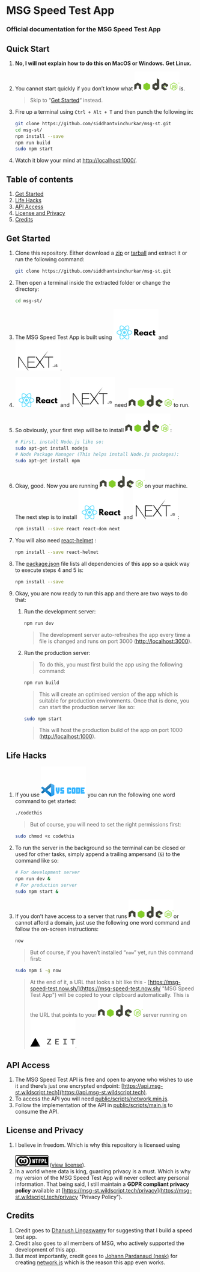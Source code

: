 # MSG Speed Test App
### Official documentation for the MSG Speed Test App



## Quick Start

1. __No, I will not explain how to do this on MacOS or Windows. Get Linux.__

2. You cannot start quickly if you don’t know what [![Some things in life are worth waiting for…](node_js_logo.png "Node.js")](https://nodejs.org/en/ "Node.js")is.

   > Skip to “[Get Started](#get-started "Get Started")“ instead.

3. Fire up a terminal using ```Ctrl + Alt + T``` and then punch the following in:

   ```bash
   git clone https://github.com/siddhantvinchurkar/msg-st.git
   cd msg-st/
   npm install --save
   npm run build
   sudo npm start
   ```

4. Watch it blow your mind at [http://localhost:1000/](http://localhost:1000/ "localhost on port 1000").

   

## Table of contents

1. [Get Started](#get-started "Get Started")
2. [Life Hacks](#life-hacks "Life Hacks")
3. [API Access](#api-access "API Access")
4. [License and Privacy](#license-and-privacy "License and Privacy")
5. [Credits](#credits "Credits")



## Get Started

1. Clone this repository. Either download a [zip](https://github.com/siddhantvinchurkar/msg-st/zipball/master "Download .zip") or [tarball](https://github.com/siddhantvinchurkar/msg-st/tarball/master "Download .tar.gz") and extract it or run the following command:

   ```bash
   git clone https://github.com/siddhantvinchurkar/msg-st.git
   ```

2. Then open a terminal inside the extracted folder or change the directory:

   ```bash
   cd msg-st/
   ```

   

3. The MSG Speed Test App is built using [![Some things in life are worth waiting for…](react_js_logo.png "React.js")](https://reactjs.org/ "React.js")and[![Some things in life are worth waiting for…](next_js_logo.png "Next.js")](https://nextjs.org/ "Next.js").

4. [![Some things in life are worth waiting for…](react_js_logo.png "React.js")](https://reactjs.org/ "React.js")and[![Some things in life are worth waiting for…](next_js_logo.png "Next.js")](https://nextjs.org/ "Next.js")need [![Some things in life are worth waiting for…](node_js_logo.png "Node.js")](https://nodejs.org/en/ "Node.js")to run.

5. So obviously, your first step will be to install [![Some things in life are worth waiting for…](node_js_logo.png "Node.js")](https://nodejs.org/en/ "Node.js"):

   ```bash
   # First, install Node.js like so:
   sudo apt-get install nodejs
   # Node Package Manager (This helps install Node.js packages):
   sudo apt-get install npm
   ```

6. Okay, good. Now you are running [![Some things in life are worth waiting for…](node_js_logo.png "Node.js")](https://nodejs.org/en/ "Node.js")on your machine. The next step is to install [![Some things in life are worth waiting for…](react_js_logo.png "React.js")](https://reactjs.org/ "React.js")and[![Some things in life are worth waiting for…](next_js_logo.png "Next.js")](https://nextjs.org/ "Next.js"):

   ```bash
   npm install --save react react-dom next
   ```

7. You will also need [react-helmet](https://www.npmjs.com/package/react-helmet "React Helmet") :

   ```bash
   npm install --save react-helmet
   ```

8. The [package.json](https://github.com/siddhantvinchurkar/msg-st/blob/master/package.json "package.json") file lists all dependencies of this app so a quick way to execute steps 4 and 5 is:

   ```bash
   npm install --save
   ```

9. Okay, you are now ready to run this app and there are two ways to do that:

   1. Run the development server:

      ```bash
      npm run dev
      ```

      > The development server auto-refreshes the app every time a file is changed and runs on port 3000 ([http://localhost:3000](http://localhost:3000 "localhost on port 3000")).

   2. Run the production server:

      > To do this, you must first build the app using the following command:

      ```bash
      npm run build
      ```

      > This will create an optimised version of the app which is suitable for production environments. Once that is done, you can start the production server like so:

      ```bash
      sudo npm start
      ```

      > This will host the production build of the app on port 1000 ([http://localhost:1000](http://localhost:1000 "localhost on port 1000")).



## Life Hacks

1. If you use [![Some things in life are worth waiting for…](vs_code_logo.png "Visual Studio Code")](https://code.visualstudio.com/ "Visual Studio Code") you can run the following one word command to get started:

   ```bash
   ./codethis
   ```

   > But of course, you will need to set the right permissions first:

   ```bash
   sudo chmod +x codethis
   ```

2. To run the server in the background so the terminal can be closed or used for other tasks, simply append a trailing ampersand (```&```) to the command like so:

   ```bash
   # For development server
   npm run dev &
   # For production server
   sudo npm start &
   ```

3. If you don’t have access to a server that runs [![Some things in life are worth waiting for…](node_js_logo.png "Node.js")](https://nodejs.org/en/ "Node.js")or cannot afford a domain, just use the following one word command and follow the on-screen instructions:

   ```bash
   now
   ```

   > But of course, if you haven’t installed “```now```” yet, run this command first:

   ```bash
   sudo npm i -g now
   ```

   > At the end of it, a URL that looks a bit like this - [https://msg-speed-test.now.sh/](https://msg-speed-test.now.sh/ "MSG Speed Test App") will be copied to your clipboard automatically. This is the URL that points to your [![Some things in life are worth waiting for…](node_js_logo.png "Node.js")](https://nodejs.org/en/ "Node.js")server running on [![Some things in life are worth waiting for…](zeit_logo.png "Zeit")](https://zeit.co/ "Zeit").



## API Access

1. The MSG Speed Test API is free and open to anyone who wishes to use it and there’s just one encrypted endpoint: [https://api.msg-st.wildscript.tech](https://api.msg-st.wildscript.tech).
2. To access the API you will need [public/scripts/network.min.js](https://github.com/siddhantvinchurkar/msg-st/blob/master/public/scripts/network.min.js "network.min.js").
3. Follow the implementation of the API in [public/scripts/main.js](https://github.com/siddhantvinchurkar/msg-st/blob/master/public/scripts/main.js "main.js") to consume the API.



## License and Privacy

1. I believe in freedom. Which is why this repository is licensed using [![Some things in life are worth waiting for…](wtfpl-badge.png "WTFPL")](http://www.wtfpl.net/ "WTFPL") ([view license](https://github.com/siddhantvinchurkar/msg-st/blob/master/LICENSE.md "License - WTFPL")).
2. In a world where data is king, guarding privacy is a must. Which is why my version of the MSG Speed Test App will never collect any personal information. That being said, I still maintain a __GDPR compliant privacy policy__ available at [https://msg-st.wildscript.tech/privacy](https://msg-st.wildscript.tech/privacy "Privacy Policy").



## Credits

1. Credit goes to [Dhanush Lingaswamy](https://github.com/dhanushkuchki "Dhanush Lingaswamy") for suggesting that I build a speed test app.
2. Credit also goes to all members of MSG, who actively supported the development of this app.
3. But most importantly, credit goes to [Johann Pardanaud (nesk)](https://github.com/nesk "Johann Pardanaud (nesk)") for creating [network.js](https://github.com/nesk/network.js "network.js") which is the reason this app even works.